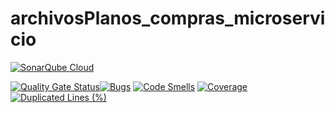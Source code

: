 # archivosPlanos_compras_microservicio

[![SonarQube Cloud](https://sonarcloud.io/images/project_badges/sonarcloud-light.svg)](https://sonarcloud.io/summary/new_code?id=proyecto-ccp_archivosPlanos_compras_microservicio)

[![Quality Gate Status](https://sonarcloud.io/api/project_badges/measure?project=proyecto-ccp_archivosPlanos_compras_microservicio&metric=alert_status)](https://sonarcloud.io/summary/new_code?id=proyecto-ccp_archivosPlanos_compras_microservicio)[![Bugs](https://sonarcloud.io/api/project_badges/measure?project=proyecto-ccp_archivosPlanos_compras_microservicio&metric=bugs)](https://sonarcloud.io/summary/new_code?id=proyecto-ccp_archivosPlanos_compras_microservicio) [![Code Smells](https://sonarcloud.io/api/project_badges/measure?project=proyecto-ccp_archivosPlanos_compras_microservicio&metric=code_smells)](https://sonarcloud.io/summary/new_code?id=proyecto-ccp_archivosPlanos_compras_microservicio) [![Coverage](https://sonarcloud.io/api/project_badges/measure?project=proyecto-ccp_archivosPlanos_compras_microservicio&metric=coverage)](https://sonarcloud.io/summary/new_code?id=proyecto-ccp_archivosPlanos_compras_microservicio) [![Duplicated Lines (%)](https://sonarcloud.io/api/project_badges/measure?project=proyecto-ccp_archivosPlanos_compras_microservicio&metric=duplicated_lines_density)](https://sonarcloud.io/summary/new_code?id=proyecto-ccp_archivosPlanos_compras_microservicio)












